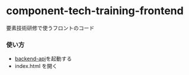 # component-tech-training-frontend

要素技術研修で使うフロントのコード

### 使い方

- [backend-api](https://github.kddi.com/agdc-training/component-tech-training-backend)を起動する
- index.html を開く
